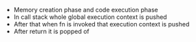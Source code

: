 - Memory creation phase and code execution phase
- In call stack whole global execution context is pushed
- After that when fn is invoked that execution context is pushed
- After return it is popped of
